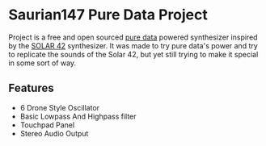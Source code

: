 
# Saurian147 Pure Data Project
Project is a free and open sourced [pure data]() powered synthesizer inspired by the [SOLAR 42](https://www.eltamusic.com/solar-42) synthesizer. It was made to try pure data's power and try to replicate the sounds of the Solar 42, but yet still trying to make it special in some sort of way.

## Features
- 6 Drone Style Oscillator 
- Basic Lowpass And Highpass filter
- Touchpad Panel
- Stereo Audio Output



